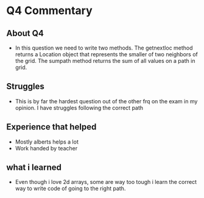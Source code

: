 # Q4 Commentary

## About Q4
- In this question we need to write two methods. The getnextloc method returns a Location object that represents the smaller of
two neighbors of the grid. The sumpath method returns the sum of all values on a path in grid.

## Struggles
- This is by far the hardest question out of the other frq on the exam in my opinion. I have struggles following the correct path

## Experience that helped
- Mostly alberts helps a lot
- Work handed by teacher

## what i learned
- Even though i love 2d arrays, some are way too tough i learn the correct way to write code of going to the right path.
